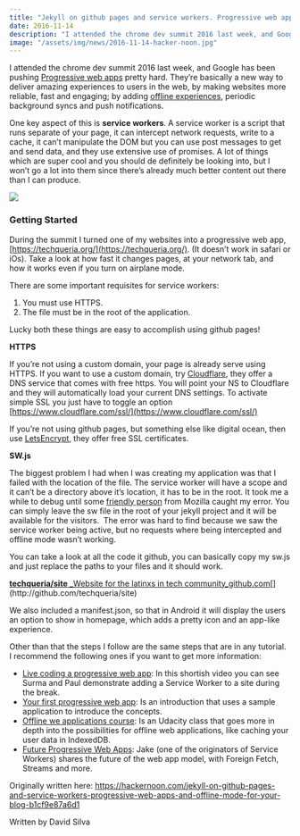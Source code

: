 ```yaml
---
title: "Jekyll on github pages and service workers. Progressive web apps and offline mode for your blog"
date: 2016-11-14
description: "I attended the chrome dev summit 2016 last week, and Google has been pushing Progressive web apps pretty hard. They’re basically a new way..."
image: "/assets/img/news/2016-11-14-hacker-noon.jpg"
---
```


I attended the chrome dev summit 2016 last week, and Google has been pushing [Progressive web apps](https://developers.google.com/web/progressive-web-apps/) pretty hard. They’re basically a new way to deliver amazing experiences to users in the web, by making websites more reliable, fast and
engaging; by adding [offline experiences](https://developers.google.com/web/fundamentals/instant-and-offline/offline-cookbook/), periodic background syncs and push notifications.

One key aspect of this is **service workers**. A service worker is a script that runs separate of your page, it can intercept network requests, write to a cache, it can’t manipulate the DOM but you can use post messages to get and send data, and they use extensive use of promises. A lot of things
which are super cool and you should de definitely be looking into, but I won’t go a lot into them since there’s already much better content out there than I can produce.

![](https://hackernoon.com/hn-images/1*-fdqJBudDivDeEf_ERQXeQ.png)

### Getting Started

During the summit I turned one of my websites into a progressive web app, [https://techqueria.org/](https://techqueria.org/). (It doesn’t work in safari or iOs). Take a look at how fast it changes pages, at your network tab, and how it works even if you turn on airplane mode.

There are some important requisites for service workers:

1.  You must use HTTPS.
2.  The file must be in the root of the application.

Lucky both these things are easy to accomplish using github pages!

**HTTPS**

If you’re not using a custom domain, your page is already serve using HTTPS. If you want to use a custom domain, try [Cloudflare](https://www.cloudflare.com/), they offer a DNS service that comes with free https. You will point your NS to Cloudflare and they will automatically load your current DNS
settings. To activate simple SSL you just have to toggle an option [https://www.cloudflare.com/ssl/](https://www.cloudflare.com/ssl/)

If you’re not using github pages, but something else like digital ocean, then use [LetsEncrypt](https://letsencrypt.org/), they offer free SSL certificates.

**SW.js**

The biggest problem I had when I was creating my application was that I failed with the location of the file. The service worker will have a scope and it can’t be a directory above it’s location, it has to be in the root. It took me a while to debug until some
[friendly person](https://twitter.com/salvadelapuente) from Mozilla caught my error. You can simply leave the sw file in the root of your jekyll project and it will be available for the visitors.  The error was hard to find because we saw the service worker being active, but no requests where being
intercepted and offline mode wasn’t working.

You can take a look at all the code it github, you can basically copy my sw.js and just replace the paths to your files and it should work.

[**techqueria/site** \_Website for the latinxs in tech community_github.com](http://github.com/techqueria/site "http://github.com/techqueria/site")[](http://github.com/techqueria/site)

We also included a manifest.json, so that in Android it will display the users an option to show in homepage, which adds a pretty icon and an app-like experience.

Other than that the steps I follow are the same steps that are in any tutorial.  I recommend the following ones if you want to get more information:

- [Live coding a progressive web app](https://www.youtube.com/watch?v=X8EQSy-ajo4): In this shortish video you can see Surma and Paul demonstrate adding a Service Worker to a site during the break.
- [Your first progressive web app](https://developers.google.com/web/fundamentals/getting-started/codelabs/your-first-pwapp/): Is an introduction that uses a sample application to introduce the concepts.
- [Offline we applications course](https://www.udacity.com/course/offline-web-applications--ud899): Is an Udacity class that goes more in depth into the possibilities for offline web applications, like caching your user data in IndexedDB.
- [Future Progressive Web Apps](https://www.youtube.com/watch?v=J2dOTKBoTL4&t=600s): Jake (one of the originators of Service Workers) shares the future of the web app model, with Foreign Fetch, Streams and more.

Originally written here: https://hackernoon.com/jekyll-on-github-pages-and-service-workers-progressive-web-apps-and-offline-mode-for-your-blog-b1cf9e87a6d1

Written by David Silva
